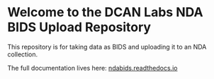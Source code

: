 # Welcome to the DCAN Labs NDA BIDS Upload Repository

This repository is for taking data as BIDS and uploading it to an NDA collection.

The full documentation lives here: [ndabids.readthedocs.io](https://ndabids.readthedocs.io/)
